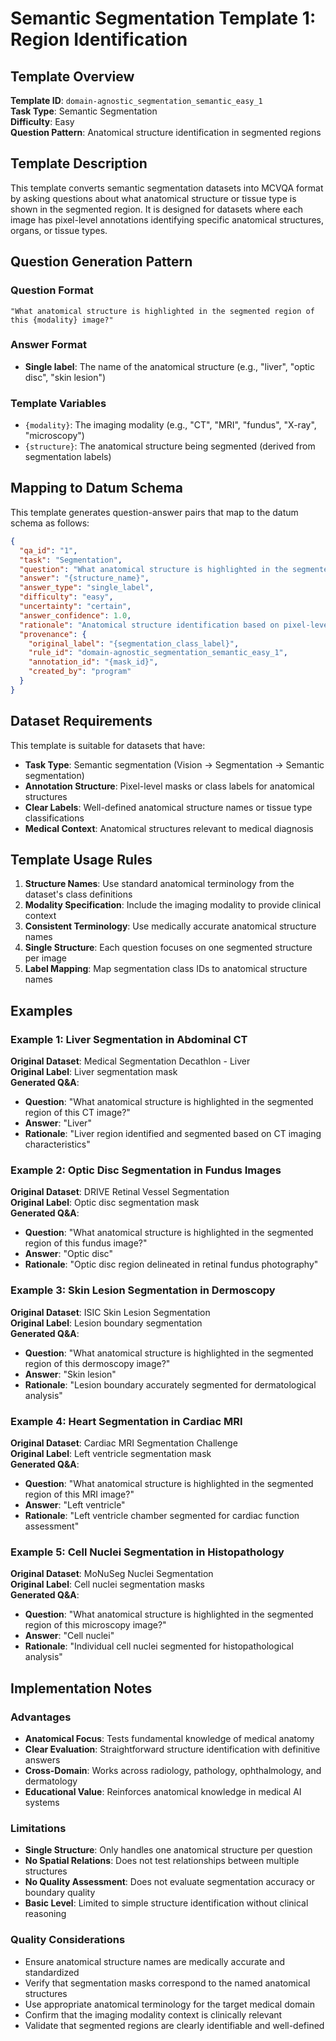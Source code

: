 # Semantic Segmentation Template 1: Region Identification

## Template Overview

**Template ID**: `domain-agnostic_segmentation_semantic_easy_1`  
**Task Type**: Semantic Segmentation  
**Difficulty**: Easy  
**Question Pattern**: Anatomical structure identification in segmented regions  

## Template Description

This template converts semantic segmentation datasets into MCVQA format by asking questions about what anatomical structure or tissue type is shown in the segmented region. It is designed for datasets where each image has pixel-level annotations identifying specific anatomical structures, organs, or tissue types.

## Question Generation Pattern

### Question Format
```
"What anatomical structure is highlighted in the segmented region of this {modality} image?"
```

### Answer Format
- **Single label**: The name of the anatomical structure (e.g., "liver", "optic disc", "skin lesion")

### Template Variables
- `{modality}`: The imaging modality (e.g., "CT", "MRI", "fundus", "X-ray", "microscopy")
- `{structure}`: The anatomical structure being segmented (derived from segmentation labels)

## Mapping to Datum Schema

This template generates question-answer pairs that map to the datum schema as follows:

```json
{
  "qa_id": "1",
  "task": "Segmentation",
  "question": "What anatomical structure is highlighted in the segmented region of this {modality} image?",
  "answer": "{structure_name}",
  "answer_type": "single_label",
  "difficulty": "easy",
  "uncertainty": "certain",
  "answer_confidence": 1.0,
  "rationale": "Anatomical structure identification based on pixel-level segmentation mask",
  "provenance": {
    "original_label": "{segmentation_class_label}",
    "rule_id": "domain-agnostic_segmentation_semantic_easy_1",
    "annotation_id": "{mask_id}",
    "created_by": "program"
  }
}
```

## Dataset Requirements

This template is suitable for datasets that have:
- **Task Type**: Semantic segmentation (Vision → Segmentation → Semantic segmentation)
- **Annotation Structure**: Pixel-level masks or class labels for anatomical structures
- **Clear Labels**: Well-defined anatomical structure names or tissue type classifications
- **Medical Context**: Anatomical structures relevant to medical diagnosis

## Template Usage Rules

1. **Structure Names**: Use standard anatomical terminology from the dataset's class definitions
2. **Modality Specification**: Include the imaging modality to provide clinical context
3. **Consistent Terminology**: Use medically accurate anatomical structure names
4. **Single Structure**: Each question focuses on one segmented structure per image
5. **Label Mapping**: Map segmentation class IDs to anatomical structure names

## Examples

### Example 1: Liver Segmentation in Abdominal CT
**Original Dataset**: Medical Segmentation Decathlon - Liver  
**Original Label**: Liver segmentation mask  
**Generated Q&A**:
- **Question**: "What anatomical structure is highlighted in the segmented region of this CT image?"
- **Answer**: "Liver"
- **Rationale**: "Liver region identified and segmented based on CT imaging characteristics"

### Example 2: Optic Disc Segmentation in Fundus Images
**Original Dataset**: DRIVE Retinal Vessel Segmentation  
**Original Label**: Optic disc segmentation mask  
**Generated Q&A**:
- **Question**: "What anatomical structure is highlighted in the segmented region of this fundus image?"
- **Answer**: "Optic disc"
- **Rationale**: "Optic disc region delineated in retinal fundus photography"

### Example 3: Skin Lesion Segmentation in Dermoscopy
**Original Dataset**: ISIC Skin Lesion Segmentation  
**Original Label**: Lesion boundary segmentation  
**Generated Q&A**:
- **Question**: "What anatomical structure is highlighted in the segmented region of this dermoscopy image?"
- **Answer**: "Skin lesion"
- **Rationale**: "Lesion boundary accurately segmented for dermatological analysis"

### Example 4: Heart Segmentation in Cardiac MRI
**Original Dataset**: Cardiac MRI Segmentation Challenge  
**Original Label**: Left ventricle segmentation mask  
**Generated Q&A**:
- **Question**: "What anatomical structure is highlighted in the segmented region of this MRI image?"
- **Answer**: "Left ventricle"
- **Rationale**: "Left ventricle chamber segmented for cardiac function assessment"

### Example 5: Cell Nuclei Segmentation in Histopathology
**Original Dataset**: MoNuSeg Nuclei Segmentation  
**Original Label**: Cell nuclei segmentation masks  
**Generated Q&A**:
- **Question**: "What anatomical structure is highlighted in the segmented region of this microscopy image?"
- **Answer**: "Cell nuclei"
- **Rationale**: "Individual cell nuclei segmented for histopathological analysis"

## Implementation Notes

### Advantages
- **Anatomical Focus**: Tests fundamental knowledge of medical anatomy
- **Clear Evaluation**: Straightforward structure identification with definitive answers
- **Cross-Domain**: Works across radiology, pathology, ophthalmology, and dermatology
- **Educational Value**: Reinforces anatomical knowledge in medical AI systems

### Limitations
- **Single Structure**: Only handles one anatomical structure per question
- **No Spatial Relations**: Does not test relationships between multiple structures
- **No Quality Assessment**: Does not evaluate segmentation accuracy or boundary quality
- **Basic Level**: Limited to simple structure identification without clinical reasoning

### Quality Considerations
- Ensure anatomical structure names are medically accurate and standardized
- Verify that segmentation masks correspond to the named anatomical structures
- Use appropriate anatomical terminology for the target medical domain
- Confirm that the imaging modality context is clinically relevant
- Validate that segmented regions are clearly identifiable and well-defined
